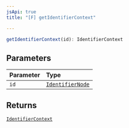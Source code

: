 ```yaml
---
jsApi: true
title: "[F] getIdentifierContext"

---
```

```ts
getIdentifierContext(id): IdentifierContext
```

## Parameters

| Parameter | Type |
| :------ | :------ |
| `id` | [`IdentifierNode`](../interfaces/IdentifierNode.md) |

## Returns

[`IdentifierContext`](../interfaces/IdentifierContext.md)
